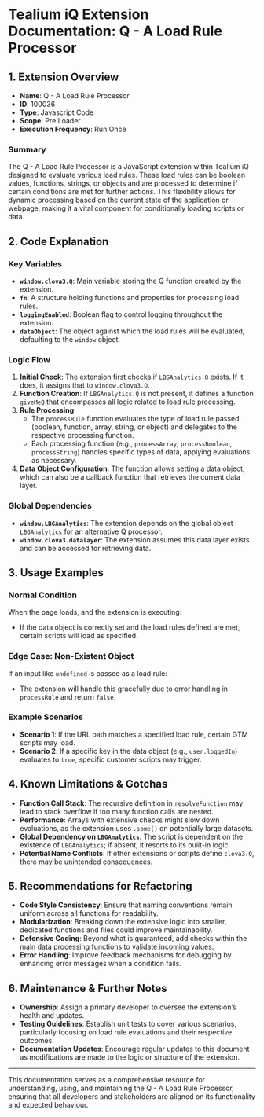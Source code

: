 # Tealium iQ Extension Documentation: Q - A Load Rule Processor

## 1. Extension Overview
- **Name**: Q - A Load Rule Processor
- **ID**: 100036
- **Type**: Javascript Code
- **Scope**: Pre Loader
- **Execution Frequency**: Run Once

### Summary
The Q - A Load Rule Processor is a JavaScript extension within Tealium iQ designed to evaluate various load rules. These load rules can be boolean values, functions, strings, or objects and are processed to determine if certain conditions are met for further actions. This flexibility allows for dynamic processing based on the current state of the application or webpage, making it a vital component for conditionally loading scripts or data.

## 2. Code Explanation

### Key Variables
- **`window.clova3.Q`**: Main variable storing the Q function created by the extension.
- **`fn`**: A structure holding functions and properties for processing load rules.
- **`loggingEnabled`**: Boolean flag to control logging throughout the extension.
- **`dataObject`**: The object against which the load rules will be evaluated, defaulting to the `window` object.

### Logic Flow
1. **Initial Check**: The extension first checks if `LBGAnalytics.Q` exists. If it does, it assigns that to `window.clova3.Q`. 
2. **Function Creation**: If `LBGAnalytics.Q` is not present, it defines a function `giveMeQ` that encompasses all logic related to load rule processing.
3. **Rule Processing**:
   - The `processRule` function evaluates the type of load rule passed (boolean, function, array, string, or object) and delegates to the respective processing function.
   - Each processing function (e.g., `processArray`, `processBoolean`, `processString`) handles specific types of data, applying evaluations as necessary.
4. **Data Object Configuration**: The function allows setting a data object, which can also be a callback function that retrieves the current data layer.

### Global Dependencies
- **`window.LBGAnalytics`**: The extension depends on the global object `LBGAnalytics` for an alternative Q processor.
- **`window.clova3.datalayer`**: The extension assumes this data layer exists and can be accessed for retrieving data.

## 3. Usage Examples

### Normal Condition
When the page loads, and the extension is executing:
- If the data object is correctly set and the load rules defined are met, certain scripts will load as specified.

### Edge Case: Non-Existent Object
If an input like `undefined` is passed as a load rule:
- The extension will handle this gracefully due to error handling in `processRule` and return `false`.

### Example Scenarios
- **Scenario 1**: If the URL path matches a specified load rule, certain GTM scripts may load.
- **Scenario 2**: If a specific key in the data object (e.g., `user.loggedIn`) evaluates to `true`, specific customer scripts may trigger.

## 4. Known Limitations & Gotchas
- **Function Call Stack**: The recursive definition in `resolveFunction` may lead to stack overflow if too many function calls are nested.
- **Performance**: Arrays with extensive checks might slow down evaluations, as the extension uses `.some()` on potentially large datasets.
- **Global Dependency on `LBGAnalytics`**: The script is dependent on the existence of `LBGAnalytics`; if absent, it resorts to its built-in logic.
- **Potential Name Conflicts**: If other extensions or scripts define `clova3.Q`, there may be unintended consequences.

## 5. Recommendations for Refactoring
- **Code Style Consistency**: Ensure that naming conventions remain uniform across all functions for readability.
- **Modularization**: Breaking down the extensive logic into smaller, dedicated functions and files could improve maintainability.
- **Defensive Coding**: Beyond what is guaranteed, add checks within the main data processing functions to validate incoming values.
- **Error Handling**: Improve feedback mechanisms for debugging by enhancing error messages when a condition fails.

## 6. Maintenance & Further Notes
- **Ownership**: Assign a primary developer to oversee the extension’s health and updates.
- **Testing Guidelines**: Establish unit tests to cover various scenarios, particularly focusing on load rule evaluations and their respective outcomes.
- **Documentation Updates**: Encourage regular updates to this document as modifications are made to the logic or structure of the extension.

--- 

This documentation serves as a comprehensive resource for understanding, using, and maintaining the Q - A Load Rule Processor, ensuring that all developers and stakeholders are aligned on its functionality and expected behaviour.